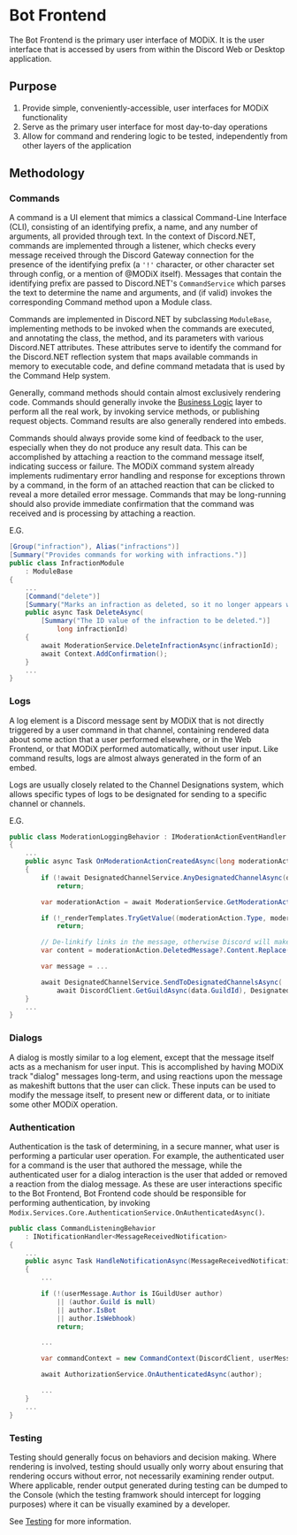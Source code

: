 # Bot Frontend

The Bot Frontend is the primary user interface of MODiX. It is the user interface that is accessed by users from within the Discord Web or Desktop application.

## Purpose

1. Provide simple, conveniently-accessible, user interfaces for MODiX functionality
2. Serve as the primary user interface for most day-to-day operations
3. Allow for command and rendering logic to be tested, independently from other layers of the application

## Methodology

### Commands

A command is a UI element that mimics a classical Command-Line Interface (CLI), consisting of an identifying prefix, a name, and any number of arguments, all provided through text. In the context of Discord.NET, commands are implemented through a listener, which checks every message received through the Discord Gateway connection for the presence of the identifying prefix (a `'!'` character, or other character set through config, or a mention of @MODiX itself). Messages that contain the identifying prefix are passed to Discord.NET's `CommandService` which parses the text to determine the name and arguments, and (if valid) invokes the corresponding Command method upon a Module class.

Commands are implemented in Discord.NET by subclassing `ModuleBase`, implementing methods to be invoked when the commands are executed, and annotating the class, the method, and its parameters with various Discord.NET attributes. These attributes serve to identify the command for the Discord.NET reflection system that maps available commands in memory to executable code, and define command metadata that is used by the Command Help system.

Generally, command methods should contain almost exclusively rendering code. Commands should generally invoke the [Business Logic](Business-Logic) layer to perform all the real work, by invoking service methods, or publishing request objects. Command results are also generally rendered into embeds.

Commands should always provide some kind of feedback to the user, especially when they do not produce any result data. This can be accomplished by attaching a reaction to the command message itself, indicating success or failure. The MODiX command system already implements rudimentary error handling and response for exceptions thrown by a command, in the form of an attached reaction that can be clicked to reveal a more detailed error message. Commands that may be long-running should also provide immediate confirmation that the command was received and is processing by attaching a reaction.

E.G.
```cs
[Group("infraction"), Alias("infractions")]
[Summary("Provides commands for working with infractions.")]
public class InfractionModule
    : ModuleBase
{
    ...
    [Command("delete")]
    [Summary("Marks an infraction as deleted, so it no longer appears within infraction search results.")]
    public async Task DeleteAsync(
        [Summary("The ID value of the infraction to be deleted.")]
            long infractionId)
    {
        await ModerationService.DeleteInfractionAsync(infractionId);
        await Context.AddConfirmation();
    }
    ...
}
```

### Logs

A log element is a Discord message sent by MODiX that is not directly triggered by a user command in that channel, containing rendered data about some action that a user performed elsewhere, or in the Web Frontend, or that MODiX performed automatically, without user input. Like command results, logs are almost always generated in the form of an embed.

Logs are usually closely related to the Channel Designations system, which allows specific types of logs to be designated for sending to a specific channel or channels. 

E.G.
```cs
public class ModerationLoggingBehavior : IModerationActionEventHandler
{
    ...
    public async Task OnModerationActionCreatedAsync(long moderationActionId, ModerationActionCreationData data)
    {
        if (!await DesignatedChannelService.AnyDesignatedChannelAsync(data.GuildId, DesignatedChannelType.ModerationLog))
            return;

        var moderationAction = await ModerationService.GetModerationActionSummaryAsync(moderationActionId);

        if (!_renderTemplates.TryGetValue((moderationAction.Type, moderationAction.Infraction?.Type), out var renderTemplate))
            return;

        // De-linkify links in the message, otherwise Discord will make auto-embeds for them in the log channel
        var content = moderationAction.DeletedMessage?.Content.Replace("http://", "[redacted]").Replace("https://", "[redacted]");

        var message = ...

        await DesignatedChannelService.SendToDesignatedChannelsAsync(
            await DiscordClient.GetGuildAsync(data.GuildId), DesignatedChannelType.ModerationLog, message);
    }
    ...
}
```

### Dialogs

A dialog is mostly similar to a log element, except that the message itself acts as a mechanism for user input. This is accomplished by having MODiX track "dialog" messages long-term, and using reactions upon the message as makeshift buttons that the user can click. These inputs can be used to modify the message itself, to present new or different data, or to initiate some other MODiX operation.

### Authentication

Authentication is the task of determining, in a secure manner, what user is performing a particular user operation. For example, the authenticated user for a command is the user that authored the message, while the authenticated user for a dialog interaction is the user that added or removed a reaction from the dialog message. As these are user interactions specific to the Bot Frontend, Bot Frontend code should be responsible for performing authentication, by invoking `Modix.Services.Core.AuthenticationService.OnAuthenticatedAsync()`.

```cs
public class CommandListeningBehavior
    : INotificationHandler<MessageReceivedNotification>
{
    ...
    public async Task HandleNotificationAsync(MessageReceivedNotification notification, CancellationToken cancellationToken = default)
    {
        ...

        if (!(userMessage.Author is IGuildUser author)
            || (author.Guild is null)
            || author.IsBot
            || author.IsWebhook)
            return;

        ...

        var commandContext = new CommandContext(DiscordClient, userMessage);

        await AuthorizationService.OnAuthenticatedAsync(author);

        ...
    }
    ...
}
```

### Testing

Testing should generally focus on behaviors and decision making. Where rendering is involved, testing should usually only worry about ensuring that rendering occurs without error, not necessarily examining render output. Where applicable, render output generated during testing can be dumped to the Console (which the testing framwork should intercept for logging purposes) where it can be visually examined by a developer.

See [Testing](Testing) for more information.

